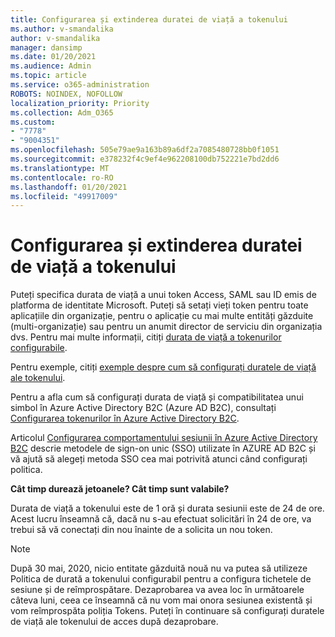 ```yaml
---
title: Configurarea și extinderea duratei de viață a tokenului
ms.author: v-smandalika
author: v-smandalika
manager: dansimp
ms.date: 01/20/2021
ms.audience: Admin
ms.topic: article
ms.service: o365-administration
ROBOTS: NOINDEX, NOFOLLOW
localization_priority: Priority
ms.collection: Adm_O365
ms.custom:
- "7778"
- "9004351"
ms.openlocfilehash: 505e79ae9a163b89a6df2a7085480728bb0f1051
ms.sourcegitcommit: e378232f4c9ef4e962208100db752221e7bd2dd6
ms.translationtype: MT
ms.contentlocale: ro-RO
ms.lasthandoff: 01/20/2021
ms.locfileid: "49917009"
---
```

# <a name="configure-and-extend-token-lifetimes"></a>Configurarea și extinderea duratei de viață a tokenului

Puteți specifica durata de viață a unui token Access, SAML sau ID emis de platforma de identitate Microsoft. Puteți să setați vieți token pentru toate aplicațiile din organizație, pentru o aplicație cu mai multe entități găzduite (multi-organizație) sau pentru un anumit director de serviciu din organizația dvs. Pentru mai multe informații, citiți [durata de viață a tokenurilor configurabile](https://docs.microsoft.com/azure/active-directory/develop/active-directory-configurable-token-lifetimes).

Pentru exemple, citiți [exemple despre cum să configurați duratele de viață ale tokenului](https://docs.microsoft.com/azure/active-directory/develop/configure-token-lifetimes).

Pentru a afla cum să configurați durata de viață și compatibilitatea unui simbol în Azure Active Directory B2C (Azure AD B2C), consultați [Configurarea tokenurilor în Azure Active Directory B2C](https://docs.microsoft.com/azure/active-directory-b2c/configure-tokens?pivots=b2c-user-flow).

Articolul [Configurarea comportamentului sesiunii în Azure Active Directory B2C](https://docs.microsoft.com/azure/active-directory-b2c/session-behavior?pivots=b2c-user-flow) descrie metodele de sign-on unic (SSO) utilizate în AZURE AD B2C și vă ajută să alegeți metoda SSO cea mai potrivită atunci când configurați politica.

**Cât timp durează jetoanele? Cât timp sunt valabile?**

Durata de viață a tokenului este de 1 oră și durata sesiunii este de 24 de ore. Acest lucru înseamnă că, dacă nu s-au efectuat solicitări în 24 de ore, va trebui să vă conectați din nou înainte de a solicita un nou token.

> [!NOTE]
> După 30 mai, 2020, nicio entitate găzduită nouă nu va putea să utilizeze Politica de durată a tokenului configurabil pentru a configura tichetele de sesiune și de reîmprospătare. Dezaprobarea va avea loc în următoarele câteva luni, ceea ce înseamnă că nu vom mai onora sesiunea existentă și vom reîmprospăta poliția Tokens. Puteți în continuare să configurați duratele de viață ale tokenului de acces după dezaprobare.






